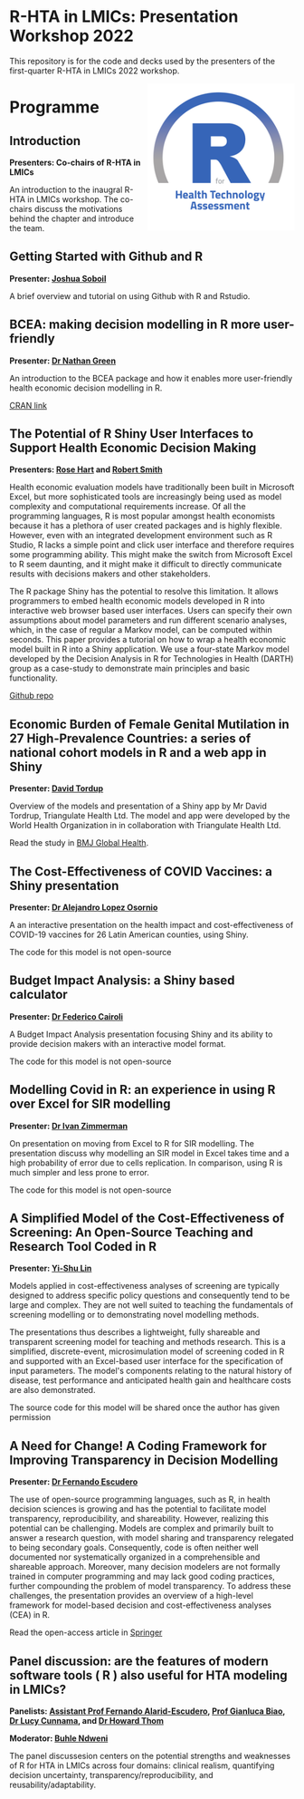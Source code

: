 # R-HTA in LMICs: Presentation Workshop 2022
This repository is for the code and decks used by the presenters of the first-quarter R-HTA in LMICs 2022 workshop.

<img src="img/logo.png" width="260" align="right" />

<h1 id = 'first'>Programme </h1>
<h2 id = 'Titles'>Introduction</h2>
<body>
<b>Presenters: Co-chairs of R-HTA in LMICs</b>
<p>
An introduction to the inaugral R-HTA in LMICs workshop. The co-chairs discuss the motivations behind the chapter and introduce the team.
</p>
<h2 id = 'Titles'>Getting Started with Github and R</h2>
<body>
<b>Presenter: <a href = "https://jsoboil.github.io/">Joshua Soboil<a/></b>
<p>
A brief overview and tutorial on using Github with R and Rstudio.
</p>
</body>
<h2 id = 'Titles'>BCEA: making decision modelling in R more user-friendly</h2>
<body>
<b>Presenter: <a href = "https://www.ucl.ac.uk/statistics/dr-nathan-green">Dr Nathan Green<a/></b>
<p>
An introduction to the BCEA package and how it enables more user-friendly health economic decision modelling in R.
</p>
<a href = "https://cran.r-project.org/web/packages/BCEA/index.html">CRAN link<a/>
</body>
<h2 id = 'Titles'>The Potential of R Shiny User Interfaces to Support Health Economic Decision Making</h2>
<body>
<b>Presenters: <a href = "https://www.ucl.ac.uk/statistics/dr-nathan-green">Rose Hart<a/> and <a href = "https://www.ucl.ac.uk/statistics/dr-nathan-green">Robert Smith<a/></b>
<p>
Health economic evaluation models have traditionally been built in Microsoft Excel, but more sophisticated tools are increasingly being used as model complexity and computational requirements increase. Of all the programming languages, R is most popular amongst health economists because it has a plethora of user created packages and is highly flexible. However, even with an integrated development environment such as R Studio, R lacks a simple point and click user interface and therefore requires some programming ability. This might make the switch from Microsoft Excel to R seem daunting, and it might make it difficult to directly communicate results with decisions makers and other stakeholders.
</p>
<p>
The R package Shiny has the potential to resolve this limitation. It allows programmers to embed health economic models developed in R into interactive web browser based user interfaces. Users can specify their own assumptions about model parameters and run different scenario analyses, which, in the case of regular a Markov model, can be computed within seconds. This paper provides a tutorial on how to wrap a health economic model built in R into a Shiny application. We use a four-state Markov model developed by the Decision Analysis in R for Technologies in Health (DARTH) group as a case-study to demonstrate main principles and basic functionality.
</p>
<a href = "https://github.com/r-hta/R-Shiny-for-HTA">Github repo<a/>
</body>
<h2 id = 'Titles'>Economic Burden of Female Genital Mutilation in 27 High-Prevalence Countries: a series of national cohort models in R and a web app in Shiny</h2>
<body>
<b>Presenter: <a href = "http://www.davidtordrup.dk/">David Tordup<a/></b>
<p>
Overview of the models and presentation of a Shiny app by Mr David Tordrup, Triangulate Health Ltd. The model and app were developed by the World Health Organization in in collaboration with Triangulate Health Ltd.
</p>
Read the study in <a href = "https://gh.bmj.com/content/7/2/e004512">BMJ Global Health<a/>.
</body>
<h2 id = 'Titles'>The Cost-Effectiveness of COVID Vaccines: a Shiny presentation</h2>
<body>
<b>Presenter: <a href = "https://www.himss.org/speaker-alejandro-lopez-osornio">Dr Alejandro Lopez Osornio<a/></b>
<p>
A an interactive presentation on the health impact and cost-effectiveness of COVID-19 vaccines for 26 Latin American counties, using Shiny.
</p>
The code for this model is not open-source
</body>
<h2 id = 'Titles'>Budget Impact Analysis: a Shiny based calculator</h2>
<body>
<b>Presenter: <a href = "https://www.iecs.org.ar/evaluacion-de-tecnologias-sanitarias-y-economia-de-la-salud/equipo-de-trabajo/">Dr Federico Cairoli<a/></b>
<p>
A Budget Impact Analysis presentation focusing Shiny and its ability to provide decision makers with an interactive model format.
</p>
The code for this model is not open-source
</body>
<h2 id = 'Titles'>Modelling Covid in R: an experience in using R over Excel for SIR modelling</h2>
<body>
<b>Presenter: <a href = "https://www.linkedin.com/in/ivan-zimmermann-57392852/">Dr Ivan Zimmerman<a/></b>
<p>
On presentation on moving from Excel to R for SIR modelling. The presentation discuss why modelling an SIR model in Excel takes time and a high probability of error due to cells replication. In comparison, using R is much simpler and less prone to error.
</p>
The code for this model is not open-source
</body>
<h2 id = 'Titles'>A Simplified Model of the Cost-Effectiveness of Screening: An Open-Source Teaching and Research Tool Coded in R</h2>
<body>
<b>Presenter: <a href = "https://www.tcd.ie/medicine/health_policy_management/staff/">Yi-Shu Lin<a/></b>
<p>
Models applied in cost-effectiveness analyses of screening are typically designed to address specific policy questions and consequently tend to be large and complex. They are not well suited to teaching the fundamentals of screening modelling or to demonstrating novel modelling methods.
</p>
<p>
The presentations thus describes a lightweight, fully shareable and transparent screening model for teaching and methods research. This is a simplified, discrete-event, microsimulation model of screening coded in R and supported with an Excel-based user interface for the specification of input parameters. The model's components relating to the natural history of disease, test performance and anticipated health gain and healthcare costs are also demonstrated.
</p>
The source code for this model will be shared once the author has given permission
</body>
<h2 id = 'Titles'>A Need for Change! A Coding Framework for Improving Transparency in Decision Modelling</h2>
<body>
<b>Presenter: <a href = "https://r-hta.org/authors/fernando-alarid-escudero/">Dr Fernando Escudero<a/></b>
<p>
The use of open-source programming languages, such as R, in health decision sciences is growing and has the potential to facilitate model transparency, reproducibility, and shareability. However, realizing this potential can be challenging. Models are complex and primarily built to answer a research question, with model sharing and transparency relegated to being secondary goals. Consequently, code is often neither well documented nor systematically organized in a comprehensible and shareable approach. Moreover, many decision modelers are not formally trained in computer programming and may lack good coding practices, further compounding the problem of model transparency. To address these challenges, the presentation provides an overview of a high-level framework for model-based decision and cost-effectiveness analyses (CEA) in R.
</p>
Read the open-access article in <a href = "https://link.springer.com/article/10.1007/s40273-019-00837-x">Springer<a/>
</body>
<h2 id = 'Titles'>Panel discussion: are the features of modern software tools ( R ) also useful for HTA modeling  in LMICs?</h2>
<body>
<b>
<p>
Panelists: <a href ="https://r-hta.org/authors/fernando-alarid-escudero/">Assistant Prof Fernando Alarid-Escudero<a/>, <a href = "https://www.ucl.ac.uk/statistics/people/gianlucabaio">Prof Gianluca Biao<a/>, <a href = "https://southafrica.inspiringfifty.org/lucy-cunnama">Dr Lucy Cunnama<a/>, and <a href = "https://www.bristol.ac.uk/people/person/Howard-Thom-7d5ace0c-a4eb-4fa0-8c0b-37dc141c0e9f/">Dr Howard Thom<a/>
</p>
<p>Moderator: <a href = "https://za.linkedin.com/in/buhle-n-04a5661a">Buhle Ndweni<a/></p>
</b>
<p>
The panel discussesion centers on the potential strengths and weaknesses of R for HTA in LMICs across four domains: clinical realism, quantifying decision uncertainty, transparency/reproducibility, and reusability/adaptability.
</p>
</body>